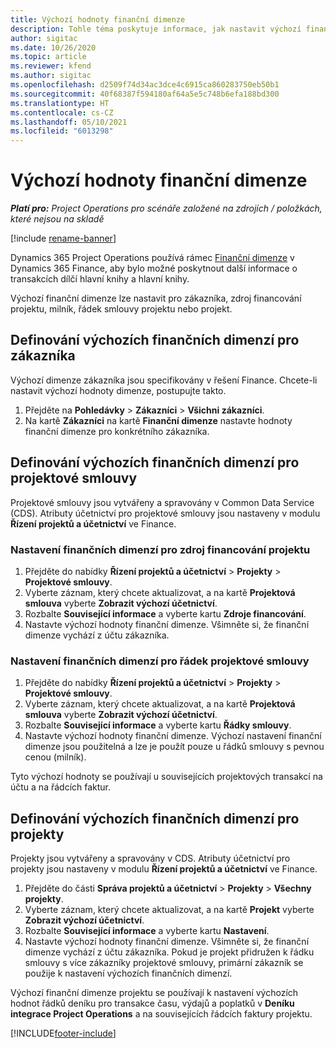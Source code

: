 ```yaml
---
title: Výchozí hodnoty finanční dimenze
description: Tohle téma poskytuje informace, jak nastavit výchozí finanční dimenze.
author: sigitac
ms.date: 10/26/2020
ms.topic: article
ms.reviewer: kfend
ms.author: sigitac
ms.openlocfilehash: d2509f74d34ac3dce4c6915ca860283750eb50b1
ms.sourcegitcommit: 40f68387f594180af64a5e5c748b6efa188bd300
ms.translationtype: HT
ms.contentlocale: cs-CZ
ms.lasthandoff: 05/10/2021
ms.locfileid: "6013298"
---
```

# <a name="financial-dimension-defaults"></a>Výchozí hodnoty finanční dimenze

_**Platí pro:** Project Operations pro scénáře založené na zdrojích / položkách, které nejsou na skladě_

[!include [rename-banner](~/includes/cc-data-platform-banner.md)]

Dynamics 365 Project Operations používá rámec [Finanční dimenze](/dynamics365/finance/general-ledger/financial-dimensions) v Dynamics 365 Finance, aby bylo možné poskytnout další informace o transakcích dílčí hlavní knihy a hlavní knihy.

Výchozí finanční dimenze lze nastavit pro zákazníka, zdroj financování projektu, milník, řádek smlouvy projektu nebo projekt.

## <a name="define-default-financial-dimensions-for-a-customer"></a>Definování výchozích finančních dimenzí pro zákazníka

Výchozí dimenze zákazníka jsou specifikovány v řešení Finance. Chcete-li nastavit výchozí hodnoty dimenze, postupujte takto.

1. Přejděte na **Pohledávky** > **Zákazníci** > **Všichni zákazníci**.
2. Na kartě **Zákazníci** na kartě **Finanční dimenze** nastavte hodnoty finanční dimenze pro konkrétního zákazníka.

## <a name="define-default-financial-dimensions-for-project-contracts"></a>Definování výchozích finančních dimenzí pro projektové smlouvy

Projektové smlouvy jsou vytvářeny a spravovány v Common Data Service (CDS). Atributy účetnictví pro projektové smlouvy jsou nastaveny v modulu **Řízení projektů a účetnictví** ve Finance.

### <a name="set-financial-dimensions-for-a-project-funding-source"></a>Nastavení finančních dimenzí pro zdroj financování projektu

1. Přejděte do nabídky **Řízení projektů a účetnictví** > **Projekty** > **Projektové smlouvy**.
2. Vyberte záznam, který chcete aktualizovat, a na kartě **Projektová smlouva** vyberte **Zobrazit výchozí účetnictví**.
3. Rozbalte **Související informace** a vyberte kartu **Zdroje financování**.
4. Nastavte výchozí hodnoty finanční dimenze. Všimněte si, že finanční dimenze vychází z účtu zákazníka.

### <a name="set-financial-dimensions-for-a-project-contract-line"></a>Nastavení finančních dimenzí pro řádek projektové smlouvy

1. Přejděte do nabídky **Řízení projektů a účetnictví** > **Projekty** > **Projektové smlouvy**.
2. Vyberte záznam, který chcete aktualizovat, a na kartě **Projektová smlouva** vyberte **Zobrazit výchozí účetnictví**.
3. Rozbalte **Související informace** a vyberte kartu **Řádky smlouvy**.
4. Nastavte výchozí hodnoty finanční dimenze. Výchozí nastavení finanční dimenze jsou použitelná a lze je použít pouze u řádků smlouvy s pevnou cenou (milník).

Tyto výchozí hodnoty se používají u souvisejících projektových transakcí na účtu a na řádcích faktur.

## <a name="define-default-financial-dimensions-for-projects"></a>Definování výchozích finančních dimenzí pro projekty

Projekty jsou vytvářeny a spravovány v CDS. Atributy účetnictví pro projekty jsou nastaveny v modulu **Řízení projektů a účetnictví** ve Finance.

1. Přejděte do části **Správa projektů a účetnictví** > **Projekty** > **Všechny projekty**.
2. Vyberte záznam, který chcete aktualizovat, a na kartě **Projekt** vyberte **Zobrazit výchozí účetnictví**.
3. Rozbalte **Související informace** a vyberte kartu **Nastavení**.
4. Nastavte výchozí hodnoty finanční dimenze. Všimněte si, že finanční dimenze vychází z účtu zákazníka. Pokud je projekt přidružen k řádku smlouvy s více zákazníky projektové smlouvy, primární zákazník se použije k nastavení výchozích finančních dimenzí.

Výchozí finanční dimenze projektu se používají k nastavení výchozích hodnot řádků deníku pro transakce času, výdajů a poplatků v **Deníku integrace Project Operations** a na souvisejících řádcích faktury projektu.


[!INCLUDE[footer-include](../includes/footer-banner.md)]
